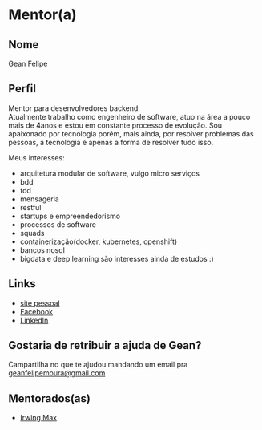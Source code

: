 
# Mentor(a)

## Nome

Gean Felipe

## Perfil

Mentor para desenvolvedores backend.  
Atualmente trabalho como engenheiro de software, atuo na área a pouco mais de 4anos e estou em constante processo de evolução. 
Sou apaixonado por tecnologia porém, mais ainda, por resolver problemas das pessoas, a tecnologia é apenas a forma de resolver tudo isso.  

Meus interesses:
* arquitetura modular de software, vulgo micro serviços
* bdd
* tdd
* mensageria 
* restful 
* startups e empreendedorismo
* processos de software
* squads
* containerização(docker, kubernetes, openshift)
* bancos nosql
* bigdata e deep learning são interesses ainda de estudos :)


## Links

* [site pessoal](http://geanfelipe.herokuapp.com)
* [Facebook](https://facebook.com/geanfelipemoura)
* [LinkedIn](linkedin.com/in/geanfelipemoura/)

## Gostaria de retribuir a ajuda de Gean?

Campartilha no que te ajudou mandando um email pra geanfelipemoura@gmail.com

## Mentorados(as)

* [Irwing Max](/profiles/pupils/profiles/irwing_max.md)

